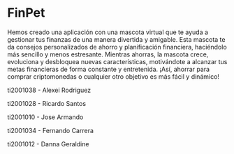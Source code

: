 # FinPet

Hemos creado una aplicación con una mascota virtual que te ayuda a gestionar tus finanzas de una manera divertida y amigable. Esta mascota te da consejos personalizados de ahorro y planificación financiera, haciéndolo más sencillo y menos estresante. Mientras ahorras, la mascota crece, evoluciona y desbloquea nuevas características, motivándote a alcanzar tus metas financieras de forma constante y entretenida. 
¡Así, ahorrar para comprar criptomonedas o cualquier otro objetivo es más fácil y dinámico!


ti2001038 - Alexei Rodriguez

ti2001028 - Ricardo Santos

ti2001010 - Jose Armando

ti2001034 - Fernando Carrera

ti2001012 - Danna Geraldine
